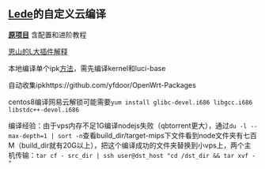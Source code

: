 ## [Lede](https://github.com/coolsnowwolf/lede)的自定义云编译

**[原项目](https://github.com/P3TERX/Actions-OpenWrt)** 含配置和进阶教程

[恩山的L大插件解释](https://www.right.com.cn/forum/thread-344825-1-1.html)

本地编译单个ipk[方法](https://jarviswwong.com/compile-ipk-separately-with-openwrt.html)，需先编译kernel和luci-base

自动收集ipkhttps://github.com/yfdoor/OpenWrt-Packages

centos8编译网易云解锁可能需要`yum install glibc-devel.i686 libgcc.i686 libstdc++-devel.i686`

编译经验：由于vps内存不足1G编译nodejs失败（qbtorrent更大），通过`du -l --max-depth=1 | sort -n`查看build_dir/target-mips下文件看到node文件夹有七百M（build_dir就有20G以上），把这个编译成功的文件夹替换到小vps上，两个主机传输：`tar cf - src_dir | ssh user@dst_host "cd /dst_dir && tar xvf -"`
